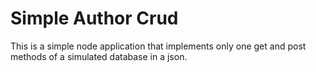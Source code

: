 # Simple Author Crud
This is a simple node application that implements only one get and post methods of a simulated database in a json.